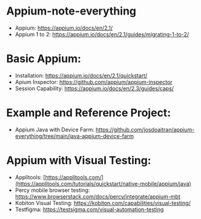 # Appium-note-everything
- Appium: https://appium.io/docs/en/2.1/
- Appium 1 to 2: https://appium.io/docs/en/2.1/guides/migrating-1-to-2/

# Basic Appium:
- Installation: https://appium.io/docs/en/2.1/quickstart/
- Apium Inspector: https://github.com/appium/appium-inspector
- Session Capability: https://appium.io/docs/en/2.3/guides/caps/

# Example and Reference Project:
- Appium Java with Device Farm: https://github.com/josdoaitran/appium-everything/tree/main/java-appium-device-farm

# Appium with Visual Testing:
- Applitools: [https://applitools.com/](https://applitools.com/tutorials/quickstart/native-mobile/appium/java)
- Percy mobile browser testing: https://www.browserstack.com/docs/percy/integrate/appium-mbt
- Kobiton Visual Testing: https://kobiton.com/capabilities/visual-testing/
- Testfigma: https://testsigma.com/visual-automation-testing
